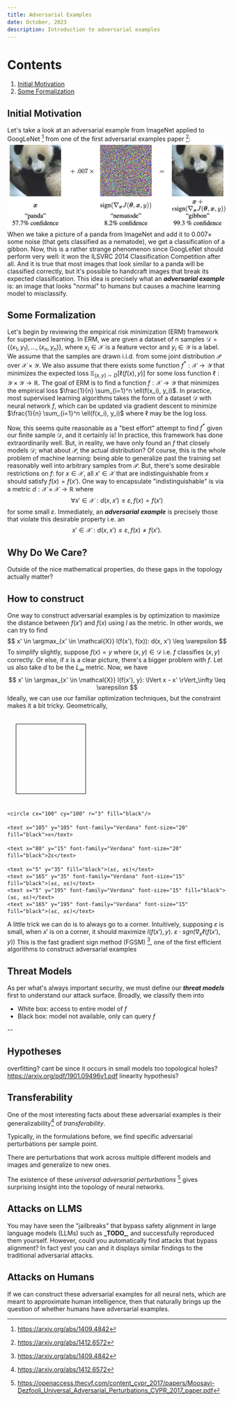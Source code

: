 ```yaml
---
title: Adversarial Examples
date: October, 2023
description: Introduction to adversarial examples
---
```


# Contents
1. [Initial Motivation](#inital-motivation)
2. [Some Formalization](#some-formalization)

<a name="initial-motivation"></a>
## Initial Motivation

Let's take a look at an adversarial example from ImageNet applied to GoogLeNet [^1] from one of the first adversarial examples paper [^2]:
![motivation](adversarial_motivation.png)
When we take a picture of a panda from ImageNet and add it to $0.007 \times$ some noise (that gets classified as a nematode), we get a classification of a gibbon. Now, this is a rather strange phenomenon since GoogLeNet should perform very well: it won the ILSVRC 2014 Classification Competition after all. And it is true that most images that look similar to a panda will be classified correctly, but it's possible to handcraft images that break its expected classification. This idea is precisely what an ***adversarial example*** is: an image that looks "normal" to humans but causes a machine learning model to misclassify.

<a name="some-formalization"></a>
## Some Formalization

Let's begin by reviewing the empirical risk minimization (ERM) framework for supervised learning. In ERM, we are given a dataset of $n$ samples $\mathcal{D} = \{(x_1, y_1), \dots, (x_n, y_n)\}$, where $x_i \in \mathcal{X}$ is a feature vector and $y_i \in \mathcal{Y}$ is a label. We assume that the samples are drawn i.i.d. from some joint distribution $\mathcal{P}$ over $\mathcal{X} \times \mathcal{Y}$. We also assume that there exists some function $f^* : \mathcal{X} \rightarrow \mathcal{Y}$ that minimizes the expected loss $\mathbb{E}_{(x, y) \sim D}[\ell(f(x), y)]$ for some loss function $\ell : \mathcal{Y} \times \mathcal{Y} \rightarrow \mathbb{R}$. The goal of ERM is to find a function $f : \mathcal{X} \rightarrow \mathcal{Y}$ that minimizes the empirical loss $\frac{1}{n} \sum_{i=1}^n \ell(f(x_i), y_i)$. In practice, most supervised learning algorithms takes the form of a dataset $\mathcal{D}$ with neural network $f$, which can be updated via gradient descent to minimize $\frac{1}{n} \sum_{i=1}^n \ell(f(x_i), y_i)$ where $\ell$ may be the log loss.

Now, this seems quite reasonable as a "best effort" attempt to find $f^*$ given our finite sample $\mathcal{D}$, and it certainly is! In practice, this framework has done extraordinarily well. But, in reality, we have only found an $f$ that closely models $\mathcal{D}$; what about $\mathcal{P}$, the actual distribution? Of course, this is the whole problem of machine learning: being able to generalize past the training set reasonably well into arbitrary samples from $\mathcal{P}$. But, there's some desirable restrictions on $f$: for $x \in \mathcal{X}$, all $x' \in \mathcal{X}$ that are indistinguishable from $x$ should satisfy $f(x) = f(x')$. One way to encapsulate "indistinguishable" is via a metric $d: \mathcal{X} \times \mathcal{X} \rightarrow \mathbb{R}$ where
$$ \forall x' \in \mathcal{X}: d(x, x') \leq \varepsilon, f(x) = f(x')$$
for some small $\varepsilon$. Immediately, an ***adversarial example*** is precisely those that violate this desirable property i.e. an
$$ x' \in \mathcal{X}: d(x, x') \leq \varepsilon, f(x) \neq f(x').$$


## Why Do We Care?

Outside of the nice mathematical properties, do these gaps in the topology actually matter?


## How to construct

One way to construct adversarial examples is by optimization to maximize the distance between $f(x')$ and $f(x)$ using $l$ as the metric. In other words, we can try to find 
$$
x' \in \argmax_{x' \in \mathcal{X}} l(f(x'), f(x)): d(x, x') \leq \varepsilon
$$
To simplify slightly, suppose $f(x) = y$ where $(x, y) \in \mathcal{D}$ i.e. $f$ classifies $(x, y)$ correctly. Or else, if $x$ is a clear picture, there's a bigger problem with $f$. Let us also take $d$ to be the $L_\infty$ metric. Now, we have
$$
x' \in \argmax_{x' \in \mathcal{X}} l(f(x'), y): \lVert x - x' \rVert_\infty \leq \varepsilon
$$
Ideally, we can use our familiar optimization techniques, but the constraint makes it a bit tricky. Geometrically, 


<svg width="200px" height="200px" xmlns="http://www.w3.org/2000/svg">
    <rect x="20" y="20" width="160" height="160" stroke="black" fill="none"/>

    <circle cx="100" cy="100" r="3" fill="black"/>

    <text x="105" y="105" font-family="Verdana" font-size="20" fill="black">x</text>

    <text x="80" y="15" font-family="Verdana" font-size="20" fill="black">2ε</text>

    <text x="5" y="35" fill="black">(±ε, ±ε)</text>
    <text x="165" y="35" font-family="Verdana" font-size="15" fill="black">(±ε, ±ε)</text>
    <text x="5" y="195" font-family="Verdana" font-size="15" fill="black">(±ε, ±ε)</text>
    <text x="165" y="195" font-family="Verdana" font-size="15" fill="black">(±ε, ±ε)</text>
</svg>

A little trick we can do is to always go to a corner. Intuitively, supposing $\varepsilon$ is small, when $x'$ is on a corner, it should maximize $l(f(x'), y)$.
$\varepsilon \cdot sgn(\nabla_x \ell(f(x'), y))$
This is the fast gradient sign method (FGSM) [^1], one of the first efficient algorithms to construct adversarial examples

## Threat Models
As per what's always important security, we must define our ***threat models*** first to understand our attack surface. Broadly, we classify them into
- White box: access to entire model of $f$
- Black box: model not available, only can query $f$


--

## Hypotheses

overfitting? cant be since it occurs in small models too
topological holes?
https://arxiv.org/pdf/1901.09496v1.pdf
linearity hypothesis?

## Transferability

One of the most interesting facts about these adversarial examples is their generalizability[^2] of _transferability_.

Typically, in the formulations before, we find specific adversarial perturbations per sample point.

There are perturbations that work across multiple different models and images and generalize to new ones.

The existence of these _universal adversarial perturbations_ [^3] gives surprising insight into the topology of neural networks.

## Attacks on LLMS

You may have seen the "jailbreaks" that bypass safety alignment in large language models (LLMs) such as **\_**TODO**\_**, and successfully reproduced them yourself. However, could you automatically find attacks that bypass alignment? In fact yes! you can and it displays similar findings to the traditional adversarial attacks.

## Attacks on Humans

If we can construct these adversarial examples for all neural nets, which are meant to approximate human intelligence, then that naturally brings up the question of whether humans have adversarial examples.

[^1]: https://arxiv.org/abs/1409.4842
[^2]: https://arxiv.org/abs/1412.6572
[^3]: https://openaccess.thecvf.com/content_cvpr_2017/papers/Moosavi-Dezfooli_Universal_Adversarial_Perturbations_CVPR_2017_paper.pdf
